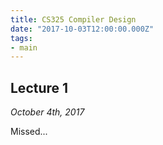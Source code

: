 ```yaml
---
title: CS325 Compiler Design
date: "2017-10-03T12:00:00.000Z"
tags:
- main
---
```


## Lecture 1
*October 4th, 2017*

Missed...

